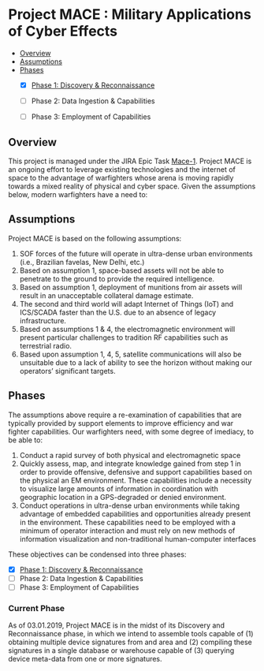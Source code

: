 # Project MACE : Military Applications of Cyber Effects
- [Overview](#overview)
- [Assumptions](#assumptions)
- [Phases](#phases)
   - [x] [Phase 1: Discovery & Reconnaissance](#current-phase)
   - [ ] Phase 2: Data Ingestion & Capabilities
   - [ ] Phase 3: Employment of Capabilities


## Overview
This project is managed under the JIRA Epic Task [Mace-1](https://jira.supermicro0.opswerx.org/projects/MACE/issues/MACE-1). Project MACE is an ongoing effort to leverage existing technologies and the internet of space to the advantage of warfighters whose arena is moving rapidly towards a mixed reality of physical and cyber space. Given the assumptions below, modern warfighters have a need to:

## Assumptions
Project MACE is based on the following assumptions:
  1.  SOF forces of the future will operate in ultra-dense urban environments (i.e., Brazilian favelas, New Delhi, etc.)
  2.  Based on assumption 1, space-based assets will not be able to penetrate to the ground to provide the required intelligence.
  3.  Based on assumption 1, deployment of munitions from air assets will result in an unacceptable collateral damage estimate.
  4.  The second and third world will adapt Internet of Things (IoT) and ICS/SCADA faster than the U.S. due to an absence of legacy infrastructure.
  5.  Based on assumptions 1 & 4, the electromagnetic environment will present particular challenges to tradition RF capabilities such as terrestrial radio.
  6.  Based upon assumption 1, 4, 5, satellite communications will also be unsuitable due to a lack of ability to see the horizon without making our operators’ significant targets.

## Phases
The assumptions above require a re-examination of capabilities that are typically provided by support elements to improve efficiency and war fighter capabilities. Our warfighters need, with some degree of imediacy, to be able to:
  1. Conduct a rapid survey of both physical and electromagnetic space
  2.  Quickly assess, map, and integrate knowledge gained from step 1 in order to provide offensive, defensive and support capabilities based on the physical an EM environment. These capabilities include a necessity to visualize large amounts of information in coordination with geographic location in a GPS-degraded or denied environment.
  3.  Conduct operations in ultra-dense urban environments while taking advantage of embedded capabilities and opportunities already present in the environment.  These capabilities need to be employed with a minimum of operator interaction and must rely on new methods of information visualization and non-traditional human-computer interfaces

These objectives can be condensed into three phases:
- [x] [Phase 1: Discovery & Reconnaissance](#current-phase)
- [ ] Phase 2: Data Ingestion & Capabilities
- [ ] Phase 3: Employment of Capabilities

### Current Phase
As of 03.01.2019, Project MACE is in the midst of its Discovery and Reconnaissance phase, in which we intend to assemble tools capable of (1) obtaining multiple device signatures from and area and (2) compiling these signatures in a single database or warehouse capable of (3) querying device meta-data from one or more signatures.
